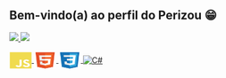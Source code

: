 ## Bem-vindo(a) ao perfil do Perizou 😁

 <div>
   <a href="https://github.com/perizou">
   <img height="180em" src="https://github-readme-stats.vercel.app/api?username=perizou&show_icons=true&theme=midnight-purple&include_all_commits=true&count_private=true"/>
   <img height="180em" src="https://github-readme-stats.vercel.app/api/top-langs/?username=perizou&layout=compact&langs_count=6&theme=midnight-purple"/>
</div>
    
<div style="display: inline_block"><br>
  <img align="center" alt="Js" height="30" width="40" src="https://raw.githubusercontent.com/devicons/devicon/master/icons/javascript/javascript-plain.svg">
  <img align="center" alt="HTML" height="30" width="40" src="https://raw.githubusercontent.com/devicons/devicon/master/icons/html5/html5-original.svg">
  <img align="center" alt="CSS" height="30" width="40" src="https://raw.githubusercontent.com/devicons/devicon/master/icons/css3/css3-original.svg">
  <img align="center" alt= "C#" height="30" width="40" src="https://cdn.jsdelivr.net/gh/devicons/devicon@latest/icons/csharp/csharp-original.svg">
          
</div>
 
 

</div>

